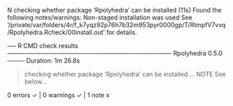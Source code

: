 N  checking whether package ‘Rpolyhedra’ can be installed (11s)
   Found the following notes/warnings:
     Non-staged installation was used
   See ‘/private/var/folders/4r/f_k7yqz92p76h7b32m953pyr0000gp/T/RtmpfV7vvq/Rpolyhedra.Rcheck/00install.out’ for details.
   
── R CMD check results ────────────────────────────────────── Rpolyhedra 0.5.0 ────
Duration: 1m 26.8s

> checking whether package ‘Rpolyhedra’ can be installed ... NOTE
  See below...

0 errors ✓ | 0 warnings ✓ | 1 note x
